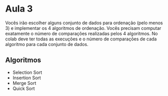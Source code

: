 # Aula 3

Vocês irão escolher alguns conjunto de dados para ordenação (pelo menos 3) e implementar os 4 algoritmos de ordenação. Vocês precisam computar exatamente o número de comparações realizadas pelos 4 algoritmos. No colab deve ter todas as execuções e o número de comparações de cada algoritmo para cada conjunto de dados.

## Algoritmos

- Selection Sort
- Insertion Sort
- Merge Sort
- Quick Sort